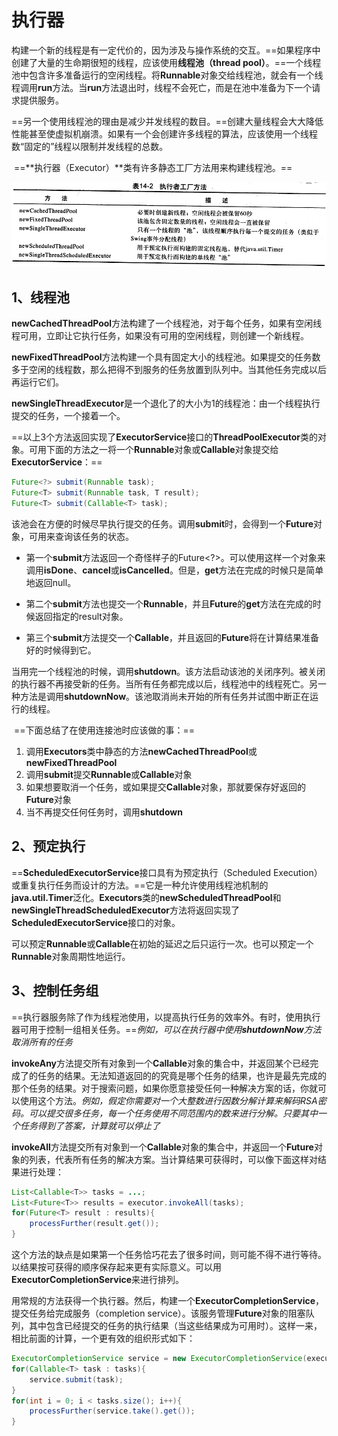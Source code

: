 # 执行器

​	构建一个新的线程是有一定代价的，因为涉及与操作系统的交互。==如果程序中创建了大量的生命期很短的线程，应该使用**线程池（thread pool）**。==一个线程池中包含许多准备运行的空闲线程。将**Runnable**对象交给线程池，就会有一个线程调用**run**方法。当**run**方法退出时，线程不会死亡，而是在池中准备为下一个请求提供服务。

​	==另一个使用线程池的理由是减少并发线程的数目。==创建大量线程会大大降低性能甚至使虚拟机崩溃。如果有一个会创建许多线程的算法，应该使用一个线程数“固定的”线程以限制并发线程的总数。

​	==**执行器（Executor）**类有许多静态工厂方法用来构建线程池。==

![image-20200205104149159](images/8%E3%80%81%E6%89%A7%E8%A1%8C%E5%99%A8.assets/image-20200205104149159.png)

## 1、线程池

​	**newCachedThreadPool**方法构建了一个线程池，对于每个任务，如果有空闲线程可用，立即让它执行任务，如果没有可用的空闲线程，则创建一个新线程。

​	**newFixedThreadPool**方法构建一个具有固定大小的线程池。如果提交的任务数多于空闲的线程数，那么把得不到服务的任务放置到队列中。当其他任务完成以后再运行它们。

​	**newSingleThreadExecutor**是一个退化了的大小为1的线程池：由一个线程执行提交的任务，一个接着一个。

​	==以上3个方法返回实现了**ExecutorService**接口的**ThreadPoolExecutor**类的对象。可用下面的方法之一将一个**Runnable**对象或**Callable**对象提交给**ExecutorService**：==

```java
Future<?> submit(Runnable task);
Future<T> submit(Runnable task, T result);
Future<T> submit(Callable<T> task);
```

该池会在方便的时候尽早执行提交的任务。调用**submit**时，会得到一个**Future**对象，可用来查询该任务的状态。

* 第一个**submit**方法返回一个奇怪样子的Future<?>。可以使用这样一个对象来调用**isDone**、**cancel**或**isCancelled**。但是，**get**方法在完成的时候只是简单地返回null。

* 第二个**submit**方法也提交一个**Runnable**，并且**Future**的**get**方法在完成的时候返回指定的result对象。
* 第三个**submit**方法提交一个**Callable**，并且返回的**Future**将在计算结果准备好的时候得到它。

​	当用完一个线程池的时候，调用**shutdown**。该方法启动该池的关闭序列。被关闭的执行器不再接受新的任务。当所有任务都完成以后，线程池中的线程死亡。另一种方法是调用**shutdownNow**。该池取消尚未开始的所有任务并试图中断正在运行的线程。

​	==下面总结了在使用连接池时应该做的事：==

1. 调用**Executors**类中静态的方法**newCachedThreadPool**或**newFixedThreadPool**
2. 调用**submit**提交**Runnable**或**Callable**对象
3. 如果想要取消一个任务，或如果提交**Callable**对象，那就要保存好返回的**Future**对象
4. 当不再提交任何任务时，调用**shutdown**



## 2、预定执行

​	==**ScheduledExecutorService**接口具有为预定执行（Scheduled Execution）或重复执行任务而设计的方法。==它是一种允许使用线程池机制的**java.util.Timer**泛化。**Executors**类的**newScheduledThreadPool**和**newSingleThreadScheduledExecutor**方法将返回实现了**ScheduledExecutorService**接口的对象。

​	可以预定**Runnable**或**Callable**在初始的延迟之后只运行一次。也可以预定一个**Runnable**对象周期性地运行。



## 3、控制任务组

​	==执行器服务除了作为线程池使用，以提高执行任务的效率外。有时，使用执行器可用于控制一组相关任务。==*例如，可以在执行器中使用**shutdownNow**方法取消所有的任务*

​	**invokeAny**方法提交所有对象到一个**Callable**对象的集合中，并返回某个已经完成了的任务的结果。无法知道返回的的究竟是哪个任务的结果，也许是最先完成的那个任务的结果。对于搜索问题，如果你愿意接受任何一种解决方案的话，你就可以使用这个方法。*例如，假定你需要对一个大整数进行因数分解计算来解码RSA密码。可以提交很多任务，每一个任务使用不同范围内的数来进行分解。只要其中一个任务得到了答案，计算就可以停止了*



​	**invokeAll**方法提交所有对象到一个**Callable**对象的集合中，并返回一个**Future**对象的列表，代表所有任务的解决方案。当计算结果可获得时，可以像下面这样对结果进行处理：

```java
List<Callable<T>> tasks = ...;
List<Future<T>> results = executor.invokeAll(tasks);
for(Future<T> result : results){
    processFurther(result.get());
}
```

这个方法的缺点是如果第一个任务恰巧花去了很多时间，则可能不得不进行等待。以结果按可获得的顺序保存起来更有实际意义。可以用**ExecutorCompletionService**来进行排列。

​	用常规的方法获得一个执行器。然后，构建一个**ExecutorCompletionService**，提交任务给完成服务（completion service）。该服务管理**Future**对象的阻塞队列，其中包含已经提交的任务的执行结果（当这些结果成为可用时）。这样一来，相比前面的计算，一个更有效的组织形式如下：

```java
ExecutorCompletionService service = new ExecutorCompletionService(executor);
for(Callable<T> task : tasks){
    service.submit(task);
}
for(int i = 0; i < tasks.size(); i++){
    processFurther(service.take().get());
}
```















































































